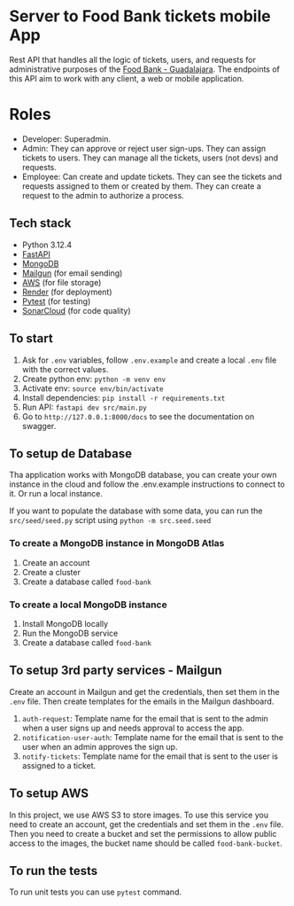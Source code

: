 # Server to Food Bank tickets mobile App
Rest API that handles all the logic of tickets, users, and requests for administrative purposes of the [Food Bank - Guadalajara](https://bdalimentos.org/). The endpoints of this API aim to work with any client, a web or mobile application.

# Roles
- Developer: Superadmin.
- Admin: They can approve or reject user sign-ups. They can assign tickets to users. They can manage all the tickets, users (not devs) and requests. 
- Employee: Can create and update tickets. They can see the tickets and requests assigned to them or created by them. They can create a request to the admin to authorize a process.

## Tech stack
- Python 3.12.4
- [FastAPI](https://fastapi.tiangolo.com/)
- [MongoDB](https://www.mongodb.com/)
- [Mailgun](https://www.mailgun.com/) (for email sending)
- [AWS](https://aws.amazon.com/) (for file storage)
- [Render](https://render.com/) (for deployment)
- [Pytest](https://docs.pytest.org/en/stable/) (for testing)
- [SonarCloud](https://www.sonarsource.com/products/sonarcloud/) (for code quality)

## To start
1. Ask for `.env` variables, follow `.env.example` and create a local `.env` file with the correct values.
2. Create python env: `python -m venv env`
3. Activate env: `source env/bin/activate`
4. Install dependencies: `pip install -r requirements.txt`
5. Run API: `fastapi dev src/main.py`
6. Go to `http://127.0.0.1:8000/docs` to see the documentation on swagger.

## To setup de Database
Tha application works with MongoDB database, you can create your own instance in the cloud and follow the .env.example instructions to connect to it. Or run a local instance.

If you want to populate the database with some data, you can run the `src/seed/seed.py` script using `python -m src.seed.seed`

### To create a MongoDB instance in MongoDB Atlas
1. Create an account
2. Create a cluster
3. Create a database called `food-bank`

### To create a local MongoDB instance
1. Install MongoDB locally
2. Run the MongoDB service
3. Create a database called `food-bank`

## To setup 3rd party services - Mailgun
Create an account in Mailgun and get the credentials, then set them in the `.env` file. Then create templates for the emails in the Mailgun dashboard.

1. `auth-request`: Template name for the email that is sent to the admin when a user signs up and needs approval to access the app.
2. `notification-user-auth`: Template name for the email that is sent to the user when an admin approves the sign up.
3. `notify-tickets`: Template name for the email that is sent to the user is assigned to a ticket.

## To setup AWS
In this project, we use AWS S3 to store images. To use this service you need to create an account, get the credentials and set them in the `.env` file. Then you need to create a bucket and set the permissions to allow public access to the images, the bucket name should be called
`food-bank-bucket`.

## To run the tests
To run unit tests you can use `pytest` command.

